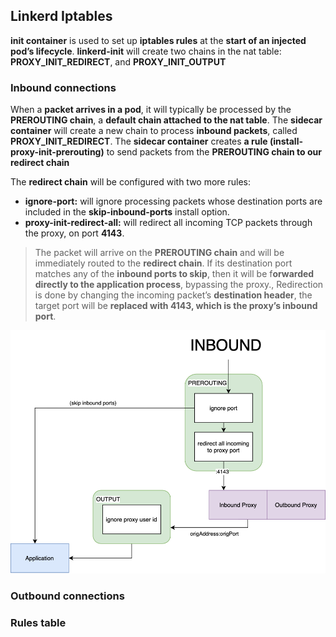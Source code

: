 ## Linkerd Iptables

**init container** is used to set up **iptables rules** at the **start of an injected pod’s lifecycle**.
**linkerd-init** will create two chains in the nat table: **PROXY_INIT_REDIRECT**, and **PROXY_INIT_OUTPUT**

### Inbound connections

When a **packet arrives in a pod**, it will typically be processed by the **PREROUTING chain**, a **default chain attached to the nat table**.
The **sidecar container** will create a new chain to process **inbound packets**, called **PROXY_INIT_REDIRECT**.
The **sidecar container** creates **a rule (install-proxy-init-prerouting)** to send packets from the **PREROUTING chain to our redirect chain**

The **redirect chain** will be configured with two more rules:

* **ignore-port:** will ignore processing packets whose destination ports are included in the **skip-inbound-ports** install option.
* **proxy-init-redirect-all:** will redirect all incoming TCP packets through the proxy, on port **4143**.

> The packet will arrive on the **PREROUTING chain** and will be immediately routed to the **redirect chain**. If its destination port matches any of the **inbound ports to skip**, then it will be f**orwarded directly to the application process**, bypassing the proxy., Redirection is done by changing the incoming packet’s **destination header**, the target port will be **replaced with 4143, which is the proxy’s inbound port**.

![iptables Inbound connections](./images/iptables-Inbound-connections.png)

### Outbound connections
### Rules table
